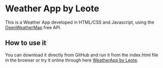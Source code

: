 # Weather App by Leote

This is a Weather App developed in HTML/CSS and Javascript, using the [OpenWeatherMap](https://openweathermap.org/) free API.

## How to use it

You can download it directly from GitHub and run it from the index.html file in the browser or try it online through here [WeatherApp by Leote](https://leote-weatherapp.netlify.app/).
